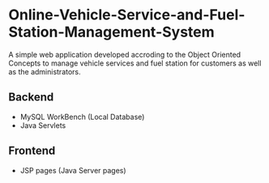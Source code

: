 # Online-Vehicle-Service-and-Fuel-Station-Management-System
A simple web application developed accroding to the Object Oriented Concepts to manage vehicle services and fuel station for customers as well as the administrators.
## Backend
- MySQL WorkBench (Local Database)
- Java Servlets

## Frontend
- JSP pages (Java Server pages)
